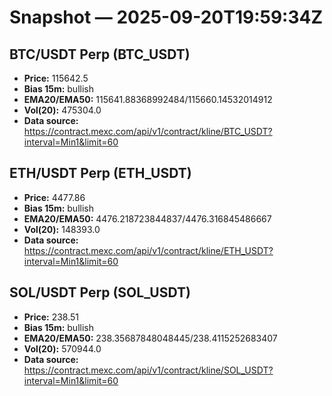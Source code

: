 # Snapshot — 2025-09-20T19:59:34Z

## BTC/USDT Perp (BTC_USDT)
- **Price:** 115642.5
- **Bias 15m:** bullish
- **EMA20/EMA50:** 115641.88368992484/115660.14532014912
- **Vol(20):** 475304.0
- **Data source:** https://contract.mexc.com/api/v1/contract/kline/BTC_USDT?interval=Min1&limit=60

## ETH/USDT Perp (ETH_USDT)
- **Price:** 4477.86
- **Bias 15m:** bullish
- **EMA20/EMA50:** 4476.218723844837/4476.316845486667
- **Vol(20):** 148393.0
- **Data source:** https://contract.mexc.com/api/v1/contract/kline/ETH_USDT?interval=Min1&limit=60

## SOL/USDT Perp (SOL_USDT)
- **Price:** 238.51
- **Bias 15m:** bullish
- **EMA20/EMA50:** 238.35687848048445/238.4115252683407
- **Vol(20):** 570944.0
- **Data source:** https://contract.mexc.com/api/v1/contract/kline/SOL_USDT?interval=Min1&limit=60

